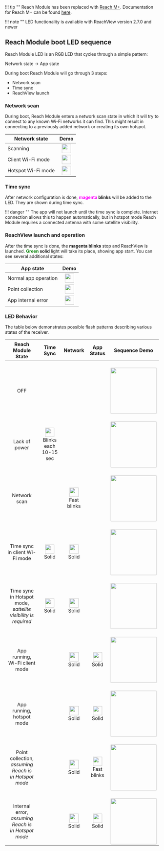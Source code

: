 !!! tip ""
	Reach Module has been replaced with [Reach M+](https://emlid.com/reach). Documentation for Reach M+ can be found [here](https://docs.emlid.com/reachm-plus/).


!!! note ""
    LED functionality is available with ReachView version 2.7.0 and newer 


## Reach Module boot LED sequence

Reach Module LED is an RGB LED that cycles through a simple pattern:

Network state -> App state

During boot Reach Module will go through 3 steps:

* Network scan
* Time sync
* ReachView launch

### Network scan

During boot, Reach Module enters a network scan state in which it will try to connect to any known Wi-Fi networks it can find. This might result in connecting to a previously added network or creating its own hotspot.

| Network state | Demo |
|-----------|------|
|Scanning|<div style="text-align: center;"><img src="../img/reach/led-status/network-scanning-led.gif" style="width: 30px;"></div>  |
|Client Wi-Fi mode|<div style="text-align: center;"><img src="../img/reach/led-status/blue.png" style="width: 30px;"></div>  |
|Hotspot Wi-Fi mode|<div style="text-align: center;"><img src="../img/reach/led-status/white.png" style="width: 30px;"></div>  |


### Time sync

After network configuration is done, **<font color="magenta">magenta</font> blinks** will be added to the LED. They are shown during time sync.

!!! danger ""
    The app will not launch until the time sync is complete. Internet connection allows this to happen automatically, but in hotspot mode Reach Module requires a connected antenna with some satellite visibility.

### ReachView launch and operation

After the time sync is done, the **magenta blinks** stop and ReachView is launched. **<font color="green">Green</font> solid** light will take its place, showing app start. You can see several additional states:

| App state | Demo |
|-----------|------|
|Normal app operation|<div style="text-align: center;"><img src="../img/reach/led-status/green.png" style="width: 30px;"></div>  |
|Point collection|<div style="text-align: center;"><img src="../img/reach/led-status/point-collection-led.gif" style="width: 30px;"></div>  |
|App internal error|<div style="text-align: center;"><img src="../img/reach/led-status/red.png" style="width: 30px;"></div>  |


### LED Behavior

The table below demonstrates possible flash patterns describing various states of the receiver.  


| Reach Module State | Time Sync   | Network   | App Status | Sequence Demo |
|--------------|-----------|---------------------|---------|-----------|
|<br> <div style="text-align: center;">    OFF   </div>                   | <br>  </div>    |  <br> </div> | <br> </div>|<br>  <div style="text-align: center;"><img src="../img/reach/led-status/off.png" style="width: 150px;"></div>   |
|<br> <div style="text-align: center;">    Lack of power   </div>                   | <br>  <div style="text-align: center;"><img src="../img/reach/led-status/magenta.png" style="height: 30px;"><br>Blinks each 10-15 sec</div>    |  <br> </div> | <br> </div>|<br>  <div style="text-align: center;"><img src="../img/reach/led-status/low-power.gif" style="width: 150px;"></div>   |
|<br> <div style="text-align: center;">    Network scan   </div>                   | <br>  </div>    |  <br> <div style="text-align: center;"><img src="../img/reach/led-status/blue.png" style="height: 30px;"><br>Fast blinks</div> | <br> </div>|<br>  <div style="text-align: center;"><img src="../img/reach/led-status/network-scan.gif" style="width: 150px;"></div>   |
|<br> <div style="text-align: center;">    Time sync in client Wi-Fi mode   </div>                   | <br>  <div style="text-align: center;"><img src="../img/reach/led-status/magenta.png" style="height: 30px;"><br>Solid</div>    |  <br> <div style="text-align: center;"><img src="../img/reach/led-status/blue.png" style="width: 30px;"><br>Solid</div> | <br> </div>|<br>  <div style="text-align: center;"><img src="../img/reach/led-status/time-sync-client.gif" style="width: 150px;"></div>   |
|<br> <div style="text-align: center;">    Time sync in Hotspot mode, <br> _sattelite visibility is required_   </div>                   | <br>  <div style="text-align: center;"><img src="../img/reach/led-status/magenta.png" style="height: 30px;"><br>Solid</div>    |  <br> <div style="text-align: center;"><img src="../img/reach/led-status/white.png" style="width: 30px;"><br>Solid</div> | <br> </div>|<br>  <div style="text-align: center;"><img src="../img/reach/led-status/time-sync-hotspot.gif" style="width: 150px;"></div>   |
|<br> <div style="text-align: center;">    App running,<br> Wi-Fi client mode   </div>                   | <br>  </div>    |  <br> <div style="text-align: center;"><img src="../img/reach/led-status/blue.png" style="height: 30px;"><br>Solid</div> | <br><div style="text-align: center;"><img src="../img/reach/led-status/green.png" style="height: 30px;"><br>Solid </div>|<br>  <div style="text-align: center;"><img src="../img/reach/led-status/running-client.gif" style="width: 150px;"></div>   |
|<br> <div style="text-align: center;">    App running, <br>hotspot mode    </div>                   | <br>  </div>    |  <br> <div style="text-align: center;"><img src="../img/reach/led-status/white.png" style="height: 30px;"><br>Solid</div> | <br><div style="text-align: center;"><img src="../img/reach/led-status/green.png" style="height: 30px;"><br>Solid </div>|<br>  <div style="text-align: center;"><img src="../img/reach/led-status/running-hotspot.gif" style="width: 150px;"></div>   | 
|<br> <div style="text-align: center;"> Point collection, <br> _assuming Reach is_ <br> _in Hotspot mode_     </div>                   | <br>  </div>    |  <br> <div style="text-align: center;"><img src="../img/reach/led-status/white.png" style="height: 30px;"><br>Solid <br> </div> | <br><div style="text-align: center;"><img src="../img/reach/led-status/green.png" style="height: 30px;"><br>Fast blinks </div>|<br>  <div style="text-align: center;"><img src="../img/reach/led-status/point-collection.gif" style="width: 150px;"></div>   |
|<br> <div style="text-align: center;">    Internal error, <br>_assuming Reach is_ <br> _in Hotspot mode_   </div>                   | <br>  </div>    |  <br> <div style="text-align: center;"><img src="../img/reach/led-status/white.png" style="height: 30px;"><br>Solid <br> </div> | <br><div style="text-align: center;"><img src="../img/reach/led-status/red.png" style="height: 30px;"><br>Solid </div>|<br>  <div style="text-align: center;"><img src="../img/reach/led-status/error.gif" style="width: 150px;"></div>   |

